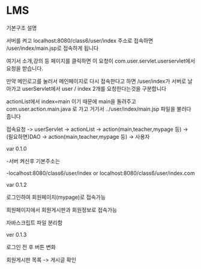 # LMS

기본구조 설명

서버를 켜고 localhost:8080/class6/user/index 주소로 접속하면 /user/index/main.jsp로 접속하게 됩니다

여기서 소개,강의 등 페이지를 클릭하면 이 요청이 com.user.servlet.userservlet에서 요청을 받습니다.

만약 메인로고를 눌러서 메인페이지로 다시 접속한다고 하면 /user/index가 서버로 날아가고 userServlet에서 user / index 2개를 요청한다는것을 구분합니다

actionList에서 index=main 이기 때문에 main을 돌려주고 com.user.action.main.java 로 가고 거기서 ../user/index/main.jsp 파일을 불러다 줍니다

접속요청 -> userServlet -> actionList -> action(main,teacher,mypage 등) -> (필요하면)DAO -> action(main,teacher,mypage 등) -> 사용자

var 0.1.0

-서버 켜신후 기본주소는

-localhost:8080/class6/user/index or localhost:8080/class6/user/index.com

var 0.1.2

로그인하여 회원페이지(mypage)로 접속가능

회원페이지에서 회원게시판과 회원정보로 접속가능

자바스크립트 파일 분리함

ver 0.1.3

로그인 전 후 버튼 변화

회원게시판 목록 -> 게시글 확인
